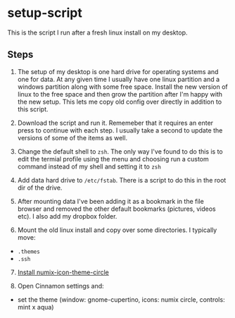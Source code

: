 setup-script
============

This is the script I run after a fresh linux install on my desktop.

Steps
-----

1. The setup of my desktop is one hard drive for operating systems and one for data. At any given time I usually have one linux partition and a windows partition along with some free space. Install the new version of linux to the free space and then grow the partition after I'm happy with the new setup. This lets me copy old config over directly in addition to this script.

2. Download the script and run it. Rememeber that it requires an enter press to continue with each step. I usually take a second to update the versions of some of the items as well.

3. Change the default shell to `zsh`. The only way I've found to do this is to edit the termial profile using the menu and choosing run a custom command instead of my shell and setting it to `zsh`

4. Add data hard drive to `/etc/fstab`. There is a script to do this in the root dir of the drive.

5. After mounting data I've been adding it as a bookmark in the file browser and removed the other default bookmarks (pictures, videos etc). I also add my dropbox folder.

6. Mount the old linux install and copy over some directories. I typically move:
  * `.themes`
  * `.ssh`

7. [Install numix-icon-theme-circle](http://me4oslav.deviantart.com/art/Numix-Circle-Linux-Desktop-Icon-Theme-414741466)
  
8. Open Cinnamon settings and:
  * set the theme (window: gnome-cupertino, icons: numix circle, controls: mint x aqua)
